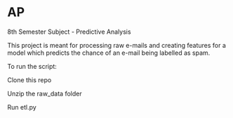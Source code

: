 # AP
8th Semester Subject - Predictive Analysis

This project is meant for processing raw e-mails and creating features for a model which predicts the chance of an e-mail being labelled as spam.

To run the script:

Clone this repo

Unzip the raw_data folder

Run etl.py
